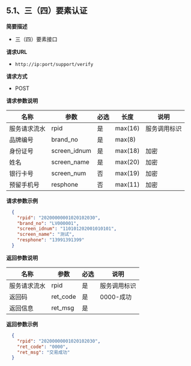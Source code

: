 ## 5.1、三（四）要素认证

**简要描述** 

- 三（四）要素接口

**请求URL** 

- `http://ip:port/support/verify`

**请求方式**

- POST 

**请求参数说明** 

| **名称**     | **参数**     | **必选** | **长度** | **说明**     |
| ------------ | ------------ | ------------ | -------- | ------------ |
| 服务请求流水 | rpid         | 是           | max(16)  | 服务调用标识 |
| 品牌编号     | brand_no     | 是           | max(8)   |              |
| 身份证号     | screen_idnum | 是           | max(18)  | 加密 |
| 姓名         | screen_name  | 是           | max(20)  | 加密 |
| 银行卡号     | screen_num   | 否           | max(19)  | 加密 |
| 预留手机号   | resphone     | 否           | max(11)  | 加密 |

**请求参数示例**

```json
  {    
    "rpid": "20200000001020102030",
    "brand_no": "LV000001",
    "screen_idnum": "110101202001010101",
    "screen_name": "测试",
    "resphone": "13991391399"
  }
```

**返回参数说明** 

| **名称**     | **参数** | **必选** | **说明**     |
| ------------ | -------- | ------------ | ------------ |
| 服务请求流水 | rpid     | 是           | 服务调用标识 |
| 返回码       | ret_code | 是           | 0000-成功    |
| 返回信息     | ret_msg  | 是           |              |

**返回参数示例**

```json
  {    
    "rpid": "20200000001020102030",
    "ret_code": "0000",
    "ret_msg": "交易成功"
  }
```

